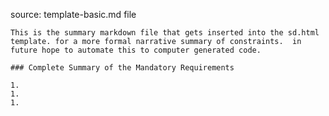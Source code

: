 source: template-basic.md file

    This is the summary markdown file that gets inserted into the sd.html template. for a more formal narrative summary of constraints.  in future hope to automate this to computer generated code.

    ### Complete Summary of the Mandatory Requirements

    1.
    1.
    1.
